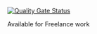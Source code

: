 [![Quality Gate Status](https://sonarcloud.io/api/project_badges/measure?project=veritacodex_IB.Cpp.Api.Client&metric=alert_status)](https://sonarcloud.io/summary/new_code?id=veritacodex_IB.Cpp.Api.Client)

Available for Freelance work